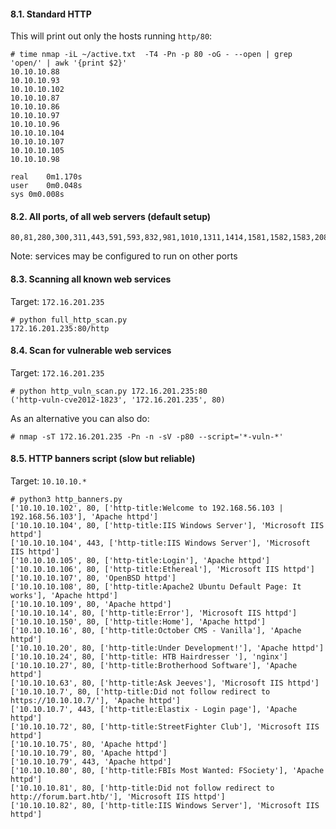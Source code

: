 #### 8.1. Standard HTTP

This will print out only the hosts running `http/80`:
```
# time nmap -iL ~/active.txt  -T4 -Pn -p 80 -oG - --open | grep 'open/' | awk '{print $2}'
10.10.10.88
10.10.10.93
10.10.10.102
10.10.10.87
10.10.10.86
10.10.10.97
10.10.10.96
10.10.10.104
10.10.10.107
10.10.10.105
10.10.10.98

real	0m1.170s
user	0m0.048s
sys	0m0.008s
```


#### 8.2. All ports, of all web servers (default setup)

```
80,81,280,300,311,443,591,593,832,981,1010,1311,1414,1581,1582,1583,2082,2086,2087,2095,2096,2480,3000,3128,3333,3702,4125,4243,4444,4445,4567,4711,4712,4847,4993,5000,5010,5104,5108,5280,5281,5357,5433,5555,5556,5800,5988,5989,6200,6201,6225,6227,6240,6244,6255,6436,6437,6543,7000,7001,7002,7396,7474,8000,8001,8008,8014,8042,8069,8080,8081,8083,8088,8090,8091,8118,8123,8172,8200,8222,8243,8280,8281,8333,8337,8384,8443,8500,8530,8531,8834,8840,8880,8887,8888,8983,9000,9043,9060,9080,9090,9091,9200,9389,9443,9800,9981,9999,10000,10212,11371,12443,14439,16000,16080,16200,16225,16250,16300,16400,18091,18092,20000,20720,20790,24465,55672
```
Note: services may be configured to run on other ports


#### 8.3. Scanning all known web services

Target: `172.16.201.235`

```
# python full_http_scan.py
172.16.201.235:80/http
```


#### 8.4. Scan for vulnerable web services

Target: `172.16.201.235`

```
# python http_vuln_scan.py 172.16.201.235:80
('http-vuln-cve2012-1823', '172.16.201.235', 80)
```

As an alternative you can also do:
```
# nmap -sT 172.16.201.235 -Pn -n -sV -p80 --script='*-vuln-*'
```


#### 8.5. HTTP banners script (slow but reliable)

Target: `10.10.10.*`

```
# python3 http_banners.py
['10.10.10.102', 80, ['http-title:Welcome to 192.168.56.103 | 192.168.56.103'], 'Apache httpd']
['10.10.10.104', 80, ['http-title:IIS Windows Server'], 'Microsoft IIS httpd']
['10.10.10.104', 443, ['http-title:IIS Windows Server'], 'Microsoft IIS httpd']
['10.10.10.105', 80, ['http-title:Login'], 'Apache httpd']
['10.10.10.106', 80, ['http-title:Ethereal'], 'Microsoft IIS httpd']
['10.10.10.107', 80, 'OpenBSD httpd']
['10.10.10.108', 80, ['http-title:Apache2 Ubuntu Default Page: It works'], 'Apache httpd']
['10.10.10.109', 80, 'Apache httpd']
['10.10.10.14', 80, ['http-title:Error'], 'Microsoft IIS httpd']
['10.10.10.150', 80, ['http-title:Home'], 'Apache httpd']
['10.10.10.16', 80, ['http-title:October CMS - Vanilla'], 'Apache httpd']
['10.10.10.20', 80, ['http-title:Under Development!'], 'Apache httpd']
['10.10.10.24', 80, ['http-title: HTB Hairdresser '], 'nginx']
['10.10.10.27', 80, ['http-title:Brotherhood Software'], 'Apache httpd']
['10.10.10.63', 80, ['http-title:Ask Jeeves'], 'Microsoft IIS httpd']
['10.10.10.7', 80, ['http-title:Did not follow redirect to https://10.10.10.7/'], 'Apache httpd']
['10.10.10.7', 443, ['http-title:Elastix - Login page'], 'Apache httpd']
['10.10.10.72', 80, ['http-title:StreetFighter Club'], 'Microsoft IIS httpd']
['10.10.10.75', 80, 'Apache httpd']
['10.10.10.79', 80, 'Apache httpd']
['10.10.10.79', 443, 'Apache httpd']
['10.10.10.80', 80, ['http-title:FBIs Most Wanted: FSociety'], 'Apache httpd']
['10.10.10.81', 80, ['http-title:Did not follow redirect to http://forum.bart.htb/'], 'Microsoft IIS httpd']
['10.10.10.82', 80, ['http-title:IIS Windows Server'], 'Microsoft IIS httpd']
```
